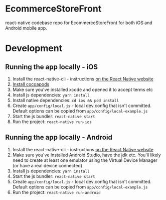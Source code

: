 # EcommerceStoreFront #

react-native codebase repo for EcommerceStoreFront for both iOS and Android mobile app.


# Development

## Running the app locally - iOS

1. Install the react-native-cli - instructions [on the React Native website](https://facebook.github.io/react-native/docs/getting-started)
2. [Install cocoapods](https://guides.cocoapods.org/using/getting-started.html)
3. Make sure you've installed xcode and opened it to accept terms etc
4. Install js dependencies: `yarn install`
5. Install native dependencies: `cd ios && pod install`
6. Create `app/config/local.js` - local dev config that isn't committed. Default options can be copied from `app/config/local-example.js`
7. Start the js bundler: `react-native start`
8. Run the project: `react-native run-ios`

## Running the app locally - Android

1. Install the react-native-cli - instructions [on the React Native website](https://facebook.github.io/react-native/docs/getting-started)
2. Make sure you've installed Android Studio, have the jdk etc. You'll likely need to create at least one emulator using the Virtual Device Manager (or have a real device connected)
3. Install js dependencies: `yarn install`
4. Start the js bundler: `react-native start`
5. Create `app/config/local.js` - local dev config that isn't committed. Default options can be copied from `app/config/local-example.js`
6. Run the project: `react-native run-android`